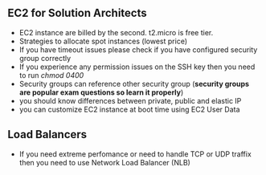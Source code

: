 
## EC2 for Solution Architects
- EC2 instance are billed by the second. t2.micro is free tier.
- Strategies to allocate spot instances (lowest price)
- If you have timeout issues please check if you have configured security group correctly
- If you experience any permission issues on the SSH key then you need to run *chmod 0400*
- Security groups can reference other security group (**security groups are popular exam questions so learn it properly**)
- you should know differences between private, public and elastic IP
- you can customize EC2 instance at boot time using EC2 User Data
## Load Balancers  
- If you need extreme perfomance or need to handle TCP or UDP traffix then you need to use Network Load Balancer (NLB)